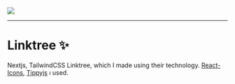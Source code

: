 <img src="https://media.discordapp.net/attachments/1071891586490835055/1076934802118291556/image.png?width=981&height=473" src="Linktree" />

<hr/>

# Linktree ✨

Nextjs, TailwindCSS Linktree, which I made using their technology.
 [React-Icons](https://react-icons.github.io/react-icons/), [Tippyjs](https://github.com/atomiks/tippyjs-react) ı used.
